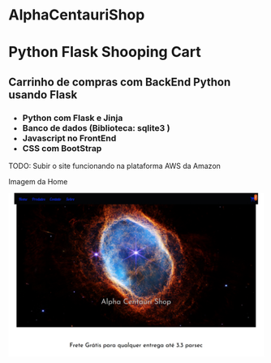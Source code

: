 # AlphaCentauriShop
<h1>Python Flask Shooping Cart</h1>

<h2> Carrinho de compras com BackEnd <b> Python </b> usando <b> Flask </b> </h2>
  
  <h3>
  <ul> 
    <li> <b> Python </b> com <b> Flask </b> e <b> Jinja </b> </li>
    <li> <b> Banco de dados </b> (Biblioteca: <b> sqlite3 </b>) </li>
    <li> <b> Javascript </b> no FrontEnd </li>
    <li> <b> CSS </b> com <b> BootStrap </b> </li>
  </ul>
  </h3>
  
  <p> TODO: Subir o site funcionando na plataforma AWS da Amazon </p>

<p>Imagem da Home</p>
<img src="imh_home.jpg" alt="Home"/>
